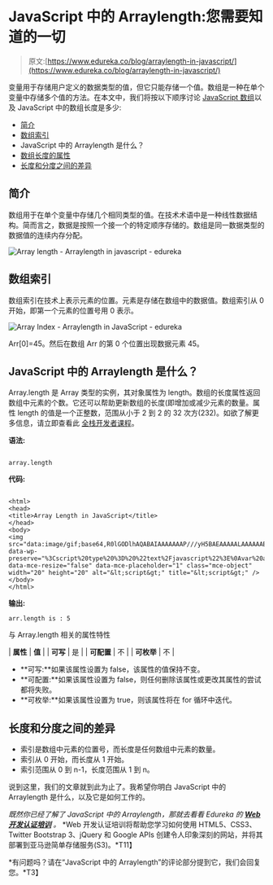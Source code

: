 # JavaScript 中的 Arraylength:您需要知道的一切

> 原文:[https://www.edureka.co/blog/arraylength-in-javascript/](https://www.edureka.co/blog/arraylength-in-javascript/)

变量用于存储用户定义的数据类型的值，但它只能存储一个值。数组是一种在单个变量中存储多个值的方法。在本文中，我们将按以下顺序讨论 [JavaScript 数组](https://www.edureka.co/blog/javascript-array/)以及 JavaScript 中的数组长度是多少:

*   [简介](#introduction)
*   [数组索引](#arrayindex)
*   JavaScript 中的 Arraylength 是什么？
*   [数组长度的属性](#properties)
*   [长度和分度之间的差异](#lengthindex)

## **简介**

数组用于在单个变量中存储几个相同类型的值。在技术术语中是一种线性数据结构。简而言之，数据是按照一个接一个的特定顺序存储的。数组是同一数据类型的数据值的连续内存分配。

![Array length - Arraylength in javascript - edureka](../Images/4abaa5a4d7350e43c3889734c5b7f32a.png)

## **数组索引**

数组索引在技术上表示元素的位置。元素是存储在数组中的数据值。数组索引从 0 开始，即第一个元素的位置号用 0 表示。

![Array Index - Arraylength in JavaScript - edureka](../Images/fbdc8e1f5f9bef7a953e9bb5d55f1f10.png)

Arr[0]=45。然后在数组 Arr 的第 0 个位置出现数据元素 45。

## JavaScript 中的 Arraylength 是什么？

Array.length 是 Array 类型的实例，其对象属性为 length。数组的长度属性返回数组中元素的个数。它还可以帮助更新数组的长度(即增加或减少元素的数量。属性 length 的值是一个正整数，范围从小于 2 到 2 的 32 次方(232)。如欲了解更多信息，请立即查看此 [全栈开发者课程](https://www.edureka.co/masters-program/full-stack-developer-training)。

**语法:**

```

array.length

```

**代码:**

```

<html>
<head>
<title>Array Length in JavaScript</title>
</head>
<body>
<img src="data:image/gif;base64,R0lGODlhAQABAIAAAAAAAP///yH5BAEAAAAALAAAAAABAAEAAAIBRAA7" data-wp-preserve="%3Cscript%20type%20%3D%20%22text%2Fjavascript%22%3E%0Avar%20arr%20%3D%20new%20Array(%2010%2C%2020%2C%2030%2C%2040%2C%2050%20)%3B%0Adocument.write(%22arr.length%20is%20%3A%20%22%20%2B%20arr.length)%3B%0A%3C%2Fscript%3E" data-mce-resize="false" data-mce-placeholder="1" class="mce-object" width="20" height="20" alt="&lt;script&gt;" title="&lt;script&gt;" />
</body>
</html>

```

**输出:**

```
arr.length is : 5
```

与 Array.length 相关的属性特性

| **属性** | **值** |
| **可写** | 是 |
| **可配置** | 不 |
| **可枚举** | 不 |

*   **可写:**如果该属性设置为 false，该属性的值保持不变。
*   **可配置:**如果该属性设置为 false，则任何删除该属性或更改其属性的尝试都将失败。
*   **可枚举:**如果该属性设置为 true，则该属性将在 for 循环中迭代。

## **长度和分度之间的差异**

*   索引是数组中元素的位置号，而长度是任何数组中元素的数量。
*   索引从 0 开始，而长度从 1 开始。
*   索引范围从 0 到 n-1，长度范围从 1 到 n。

说到这里，我们的文章就到此为止了。我希望你明白 JavaScript 中的 Arraylength 是什么，以及它是如何工作的。

*既然你已经了解了 JavaScript 中的 Arraylength，那就去看看 Edureka 的 **[Web 开发认证培训](https://www.edureka.co/complete-web-developer)** 。* *Web 开发认证培训将帮助您学习如何使用 HTML5、CSS3、Twitter Bootstrap 3、jQuery 和 Google APIs 创建令人印象深刻的网站，并将其部署到亚马逊简单存储服务(S3)。*T11】

*有问题吗？请在“JavaScript 中的 Arraylength”的评论部分提到它，我们会回复您。*T3】